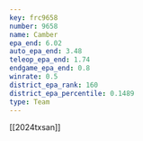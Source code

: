 ```yaml
---
key: frc9658
number: 9658
name: Camber
epa_end: 6.02
auto_epa_end: 3.48
teleop_epa_end: 1.74
endgame_epa_end: 0.8
winrate: 0.5
district_epa_rank: 160
district_epa_percentile: 0.1489
type: Team
---
```

[[2024txsan]]
